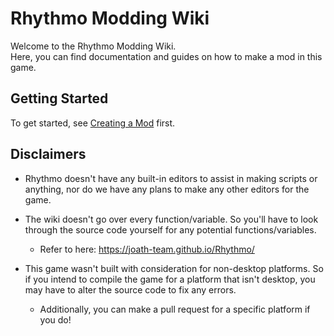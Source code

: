 # Rhythmo Modding Wiki
Welcome to the Rhythmo Modding Wiki. <br>
Here, you can find documentation and guides on how to make a mod in this game.

## Getting Started
To get started, see [Creating a Mod](https://github.com/Joalor64GH/Rhythmo-SC/wiki/Creating-a-Mod) first.

## Disclaimers
* Rhythmo doesn't have any built-in editors to assist in making scripts or anything, nor do we have any plans to make any other editors for the game.

* The wiki doesn't go over every function/variable. So you'll have to look through the source code yourself for any potential functions/variables.
    * Refer to here: https://joath-team.github.io/Rhythmo/

* This game wasn't built with consideration for non-desktop platforms. So if you intend to compile the game for a platform that isn't desktop, you may have to alter the source code to fix any errors.
    * Additionally, you can make a pull request for a specific platform if you do!